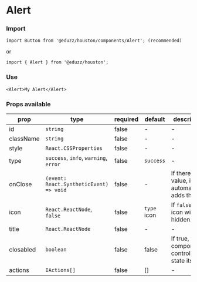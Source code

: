 # Alert

### Import

```
import Button from '@eduzz/houston/components/Alert'; (recommended)
```

or

```
import { Alert } from '@eduzz/houston';
```

### Use

```
<Alert>My Alert</Alert>
```

### Props available

| prop | type | required | default | description |
| ---- | ---- | -------- | ------- | ----------- |
| id | `string` | false | - | - |
| className | `string` | false | - | - |
| style | `React.CSSProperties` | false | - | - |
| type | `success`, `info`, `warning`, `error` | false | `success` | - |
| onClose | `(event: React.SyntheticEvent) => void` | false | - | If there is a value, it automatically adds the "X". |
| icon | `React.ReactNode`, `false` | false | `type` icon | If `false`, the icon will be hidden. |
| title | `React.ReactNode` | false | - | - |
| closabled | `boolean` | false | false | If true, the component controls the state itself. |
| actions | `IActions[]` | false | [] | - |
